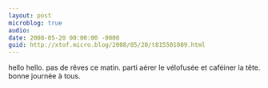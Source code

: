 ```yaml
---
layout: post
microblog: true
audio: 
date: 2008-05-20 00:00:00 -0000
guid: http://xtof.micro.blog/2008/05/20/t815501089.html
---
```

hello hello. pas de rêves ce matin. parti aérer le vélofusée et caféiner la tête. bonne journée à tous.
